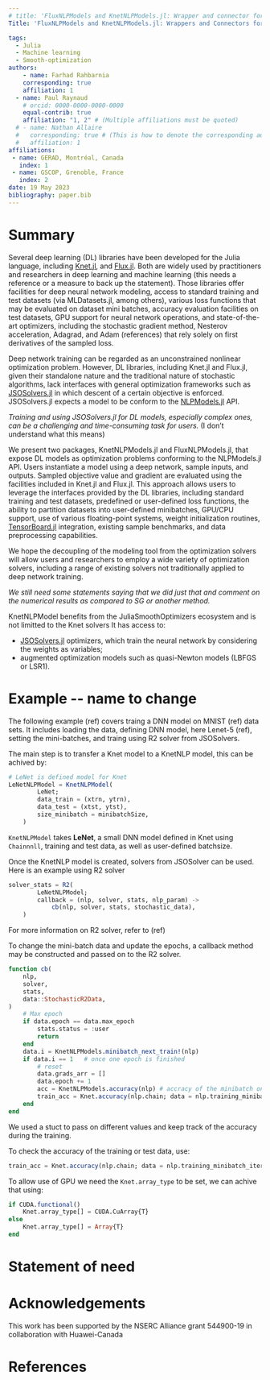```yaml
---
# title: 'FluxNLPModels and KnetNLPModels.jl: Wrapper and connector for deep learning models into JSOSolvers.jl'
Title: 'FluxNLPModels and KnetNLPModels.jl: Wrappers and Connectors for Deep Learning Models in JSOSolvers.jl'

tags:
  - Julia
  - Machine learning
  - Smooth-optimization
authors:
    - name: Farhad Rahbarnia
    corresponding: true
    affiliation: 1
  - name: Paul Raynaud
    # orcid: 0000-0000-0000-0000
    equal-contrib: true
    affiliation: "1, 2" # (Multiple affiliations must be quoted)
  # - name: Nathan Allaire
  #   corresponding: true # (This is how to denote the corresponding author)
  #   affiliation: 1
affiliations:
 - name: GERAD, Montréal, Canada
   index: 1
 - name: GSCOP, Grenoble, France
   index: 2
date: 19 May 2023
bibliography: paper.bib
---
```


# Summary
<!-- Edit one 
Julia language supports many machine learning and more specifically deep learning (DL) libraries. Knet [Knet.jl](https://github.com/denizyuret/Knet.jl)  and Flux (ref) are among the top libraries that are used by practicitonrs of D and machine learning researchers. These packages generally designed to be a standalone modules which includes:
- deep neural networks modelling;
- support standard training and test datasets (from MLDatasets.jl in Julia);
- several loss-functions, which may be evaluated from a mini-batch of a dataset;
- evaluate the accuracy of a neural network from a test dataset;
- GPU support of any operation performed by a neural network;
- state-of-the-art optimizers: SGD, Nesterov, Adagrad, Adam (refs), which are sophisticate stochastic line-search around first order derivatives of the loss-function.

DL models and optimization can be seen as an unconstrained non-inear optimizations. However, usually Flux and Knet due to their standalone nature lack interfaces with pure optimization frameworks such as JSOSolver (ref). JSOSolvers expects the problem to be defined in a specific way as defined by [NLPModels](https://github.com/JuliaSmoothOptimizers/NLPModels.jl.). Turining DL models (espically the more complecated one) is a difficualt  and time consuming task for a users. 

We introdue two packages: KnetNLPModels.jl and FluxNLPModels.jl which provide a wrapper for DL models for JSOSolvers unconstrained models. The user only need to call the wrapper object with their Dl models and sample inputs and outputs. It allows user to take advantage of the Knet's and Flux's interfaces, such as:
- standard training and test datasets
- several lost functions or user-defined
- ability to divide datasets into user-defined-size minibatches
- support GPU/CPU interface
- different percisions
- initilization routins for weights
- TensorBoard.jl
- exisiting sample benchmarks 
- data preprosessing


The interfaces for KnetNLPModels and FluxNLPModels differe slightly due to different functionallities they would have.   -->


<!-- Edit 2 -->
<!-- 
The Julia language supports various machine learning libraries, including [Knet.jl](https://github.com/denizyuret/Knet.jl) and Flux (reference), which are widely used by practitioners and researchers in deep learning and machine learning. These libraries offer standalone modules that encompass several features, such as deep neural network modeling, support for standard training and test datasets (via MLDatasets.jl in Julia), various loss functions evaluatable from dataset mini-batches, accuracy evaluation on test datasets, GPU support for neural network operations, and state-of-the-art optimizers like SGD, Nesterov, Adagrad, and Adam (references) that utilize sophisticated stochastic line search around first-order derivatives of the loss function.

Deep learning models and optimization can be regarded as unconstrained nonlinear optimizations. However, Flux and Knet, given their standalone nature, lack interfaces with pure optimization frameworks like JSOSolver (reference). JSOSolvers expects problems to be defined in a specific manner as outlined by [NLPModels](https://github.com/JuliaSmoothOptimizers/NLPModels.jl). Training and using JSOSolvers for DL models, especially complex ones, can be a challenging and time-consuming task for users.

To address this issue, we present two packages: KnetNLPModels.jl and FluxNLPModels.jl. These packages provide wrappers for DL models within JSOSolvers unconstrained models. Users only need to call the wrapper object with their DL models, sample inputs, and outputs. This approach allows users to leverage the interfaces provided by Knet and Flux, including standard training and test datasets, multiple predefined or user-defined loss functions, the ability to partition datasets into user-defined minibatches, GPU/CPU support, different precisions, weight initialization routines, TensorBoard.jl integration, existing sample benchmarks, and data preprocessing capabilities.

The interfaces of KnetNLPModels and FluxNLPModels differ slightly to accommodate their respective functionalities. -->

<!-- Edit 3
 -->
Several deep learning (DL) libraries have been developed for the Julia language, including [Knet.jl](https://github.com/denizyuret/Knet.jl), and [Flux.jl](reference). Both are widely used by practitioners and researchers in deep learning and machine learning (this needs a reference or a measure to back up the statement). Those libraries offer facilities for deep neural network modeling, access to standard training and test datasets (via MLDatasets.jl, among others), various loss functions that may be evaluated on dataset mini batches, accuracy evaluation facilities on test datasets, GPU support for neural network operations, and state-of-the-art optimizers, including the stochastic gradient method, Nesterov acceleration, Adagrad, and Adam (references) that rely solely on first derivatives of the sampled loss.

Deep network training can be regarded as an unconstrained nonlinear optimization problem. However, DL libraries, including Knet.jl and Flux.jl, given their standalone nature and the traditional nature of stochastic algorithms, lack interfaces with general optimization frameworks such as [JSOSolvers.jl](reference) in which descent of a certain objective is enforced. JSOSolvers.jl expects a model to be conform to the [NLPModels.jl](https://github.com/JuliaSmoothOptimizers/NLPModels.jl) API.

*Training and using JSOSolvers.jl for DL models, especially complex ones, can be a challenging and time-consuming task for users.* (I don’t understand what this means)

We present two packages, KnetNLPModels.jl and FluxNLPModels.jl, that expose DL models as optimization problems conforming to the NLPModels.jl API. Users instantiate a model using a deep network, sample inputs, and outputs. Sampled objective value and gradient are evaluated using the facilities included in Knet.jl and Flux.jl. This approach allows users to leverage the interfaces provided by the DL libraries, including standard training and test datasets, predefined or user-defined loss functions, the ability to partition datasets into user-defined minibatches, GPU/CPU support, use of various floating-point systems, weight initialization routines, [TensorBoard.jl](link) integration, existing sample benchmarks, and data preprocessing capabilities.

We hope the decoupling of the modeling tool from the optimization solvers will allow users and researchers to employ a wide variety of optimization solvers, including a range of existing solvers not traditionally applied to deep network training.

*We still need some statements saying that we did just that and comment on the numerical results as compared to SG or another method.*



















<!-- KnetNLPModels.jl tackles this issue by implementing a KnetNLPModel, an unconstrained smooth optimization model. -->

<!-- KnetNLPModel gather a neural network modelled with Knet, a loss function, a dataset and implement interface's methods related to unconstrained models with Knet's functionnalities. -->
KnetNLPModel benefits from the JuliaSmoothOptimizers ecosystem and is not limitted to the Knet solvers
It has access to:
- [JSOSolvers.jl](https://github.com/JuliaSmoothOptimizers/JSOSolvers.jl) optimizers, which train the neural network by considering the weights as variables;
- augmented optimization models such as quasi-Newton models (LBFGS or LSR1).


# Example -- name to change 
The following example (ref) covers traing a DNN model on MNIST (ref) data sets. 
It includes loading the data, defining DNN model, here Lenet-5 (ref), setting the mini-batches, and traing using R2 solver from JSOSolvers. 

The main step is to transfer a Knet model to a KnetNLP model, this can be achived by:
```julia
# LeNet is defined model for Knet 
LeNetNLPModel = KnetNLPModel(
        LeNet;
        data_train = (xtrn, ytrn),
        data_test = (xtst, ytst),
        size_minibatch = minibatchSize,
    )
```
 ```KnetNLPModel``` takes **LeNet**, a small DNN model defined in Knet using ```Chainnnll```, training and test data, as well as user-defined batchsize.

Once the KnetNLP model is created, solvers from JSOSolver can be used. Here is an example using R2 solver 
```julia
solver_stats = R2(
        LeNetNLPModel;
        callback = (nlp, solver, stats, nlp_param) ->
            cb(nlp, solver, stats, stochastic_data),
    )
```
For more information on R2 solver, refer to (ref)

To change the mini-batch data and update the epochs, a callback method may be constructed and passed on to the R2 solver.

```julia
function cb(
    nlp,
    solver,
    stats,
    data::StochasticR2Data,
)
    # Max epoch
    if data.epoch == data.max_epoch
        stats.status = :user
        return
    end
    data.i = KnetNLPModels.minibatch_next_train!(nlp)
    if data.i == 1   # once one epoch is finished     
        # reset
        data.grads_arr = []
        data.epoch += 1
        acc = KnetNLPModels.accuracy(nlp) # accracy of the minibatch on the test Data
        train_acc = Knet.accuracy(nlp.chain; data = nlp.training_minibatch_iterator) 
    end
end
```
We used a stuct to pass on different values and keep track of the accuracy during the training.

To check the accuracy of the training or test data, use:
```julia
train_acc = Knet.accuracy(nlp.chain; data = nlp.training_minibatch_iterator) 
```


To allow use of GPU we need the ```Knet.array_type``` to be set, we can achive that using:
```julia
if CUDA.functional()
    Knet.array_type[] = CUDA.CuArray{T}
else
    Knet.array_type[] = Array{T}
end
```


# Statement of need


# Acknowledgements

This work has been supported by the NSERC Alliance grant 544900-19 in collaboration with Huawei-Canada



# References
